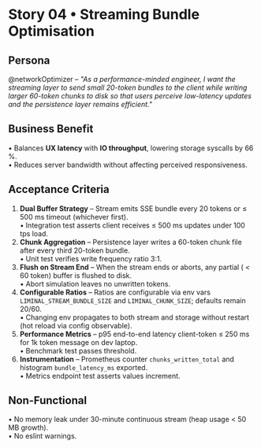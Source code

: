 # Story 04 • Streaming Bundle Optimisation

## Persona
@networkOptimizer – _"As a performance-minded engineer, I want the streaming layer to send small 20-token bundles to the client while writing larger 60-token chunks to disk so that users perceive low-latency updates and the persistence layer remains efficient."_

## Business Benefit
• Balances **UX latency** with **IO throughput**, lowering storage syscalls by 66 %.  
• Reduces server bandwidth without affecting perceived responsiveness.

## Acceptance Criteria
1. **Dual Buffer Strategy** – Stream emits SSE bundle every 20 tokens or ≤ 500 ms timeout (whichever first).  
   • Integration test asserts client receives ≤ 500 ms updates under 100 tps load.  
2. **Chunk Aggregation** – Persistence layer writes a 60-token chunk file after every third 20-token bundle.  
   • Unit test verifies write frequency ratio 3:1.  
3. **Flush on Stream End** – When the stream ends or aborts, any partial ( < 60 token) buffer is flushed to disk.  
   • Abort simulation leaves no unwritten tokens.  
4. **Configurable Ratios** – Ratios are configurable via env vars `LIMINAL_STREAM_BUNDLE_SIZE` and `LIMINAL_CHUNK_SIZE`; defaults remain 20/60.  
   • Changing env propagates to both stream and storage without restart (hot reload via config observable).  
5. **Performance Metrics** – p95 end-to-end latency client-token ≤ 250 ms for 1k token message on dev laptop.  
   • Benchmark test passes threshold.  
6. **Instrumentation** – Prometheus counter `chunks_written_total` and histogram `bundle_latency_ms` exported.  
   • Metrics endpoint test asserts values increment.

## Non-Functional
• No memory leak under 30-minute continuous stream (heap usage < 50 MB growth).  
• No eslint warnings. 